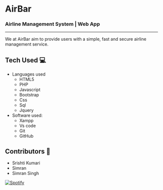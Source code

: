 # AirBar

### Airline Management System | Web App

---

We at AirBar aim to provide users with a simple, fast and secure airline management service.

## Tech Used 💻

* Languages used
  * HTML5
  * PHP
  * Javascript
  * Bootstrap
  * Css
  * Sql
  * Jquery
* Software used:
  * Xampp
  * Vs code
  * Git
  * GitHub

## Contributors 🎉️

* Srishti Kumari
* Simran
* Simran Singh

[![Spotify](https://air-bar.vercel.app/api/spotify)](https://open.spotify.com/user/omnitenebris)
